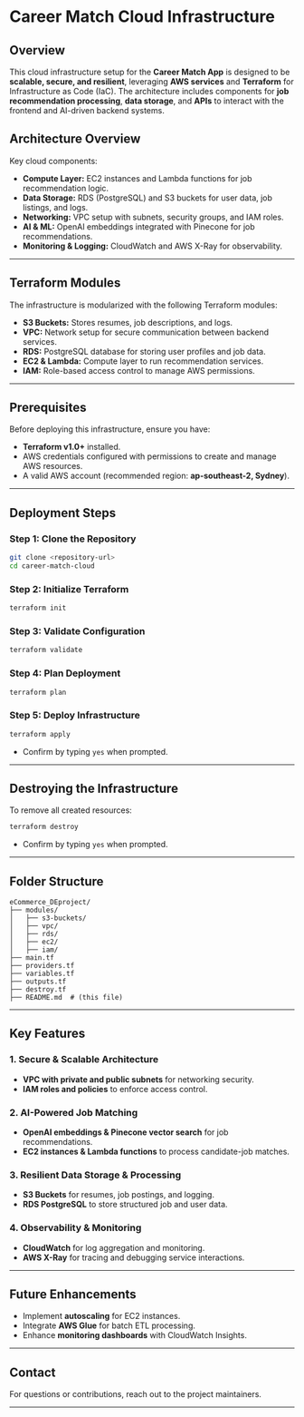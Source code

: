 # Career Match Cloud Infrastructure

## Overview

This cloud infrastructure setup for the **Career Match App** is designed to be **scalable, secure, and resilient**, leveraging **AWS services** and **Terraform** for Infrastructure as Code (IaC). The architecture includes components for **job recommendation processing**, **data storage**, and **APIs** to interact with the frontend and AI-driven backend systems.

## **Architecture Overview**

Key cloud components:
- **Compute Layer:** EC2 instances and Lambda functions for job recommendation logic.
- **Data Storage:** RDS (PostgreSQL) and S3 buckets for user data, job listings, and logs.
- **Networking:** VPC setup with subnets, security groups, and IAM roles.
- **AI & ML:** OpenAI embeddings integrated with Pinecone for job recommendations.
- **Monitoring & Logging:** CloudWatch and AWS X-Ray for observability.

---

## **Terraform Modules**

The infrastructure is modularized with the following Terraform modules:

- **S3 Buckets:** Stores resumes, job descriptions, and logs.
- **VPC:** Network setup for secure communication between backend services.
- **RDS:** PostgreSQL database for storing user profiles and job data.
- **EC2 & Lambda:** Compute layer to run recommendation services.
- **IAM:** Role-based access control to manage AWS permissions.

---

## **Prerequisites**
Before deploying this infrastructure, ensure you have:
- **Terraform v1.0+** installed.
- AWS credentials configured with permissions to create and manage AWS resources.
- A valid AWS account (recommended region: **ap-southeast-2, Sydney**).

---

## **Deployment Steps**

### **Step 1: Clone the Repository**
```bash
git clone <repository-url>
cd career-match-cloud
```

### **Step 2: Initialize Terraform**
```bash
terraform init
```

### **Step 3: Validate Configuration**
```bash
terraform validate
```

### **Step 4: Plan Deployment**
```bash
terraform plan
```

### **Step 5: Deploy Infrastructure**
```bash
terraform apply
```
- Confirm by typing `yes` when prompted.

---

## **Destroying the Infrastructure**
To remove all created resources:
```bash
terraform destroy
```
- Confirm by typing `yes` when prompted.

---

## **Folder Structure**

```plaintext
eCommerce_DEproject/
├── modules/
│   ├── s3-buckets/
│   ├── vpc/
│   ├── rds/
│   ├── ec2/
│   ├── iam/
├── main.tf
├── providers.tf
├── variables.tf
├── outputs.tf
├── destroy.tf
├── README.md  # (this file)
```

---

## **Key Features**

### **1. Secure & Scalable Architecture**
- **VPC with private and public subnets** for networking security.
- **IAM roles and policies** to enforce access control.

### **2. AI-Powered Job Matching**
- **OpenAI embeddings & Pinecone vector search** for job recommendations.
- **EC2 instances & Lambda functions** to process candidate-job matches.

### **3. Resilient Data Storage & Processing**
- **S3 Buckets** for resumes, job postings, and logging.
- **RDS PostgreSQL** to store structured job and user data.

### **4. Observability & Monitoring**
- **CloudWatch** for log aggregation and monitoring.
- **AWS X-Ray** for tracing and debugging service interactions.

---

## **Future Enhancements**
- Implement **autoscaling** for EC2 instances.
- Integrate **AWS Glue** for batch ETL processing.
- Enhance **monitoring dashboards** with CloudWatch Insights.

---

## **Contact**
For questions or contributions, reach out to the project maintainers.

---

